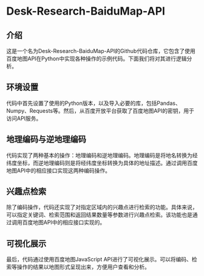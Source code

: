 # Desk-Research-BaiduMap-API

## 介绍
这是一个名为Desk-Research-BaiduMap-API的Github代码仓库，它包含了使用百度地图API在Python中实现各种操作的示例代码。下面我们将对其进行逻辑分析。

## 环境设置
代码中首先设置了使用的Python版本，以及导入必要的库，包括Pandas、Numpy、Requests等。然后，从百度开放平台获取了百度地图API的密钥，用于访问API服务。

## 地理编码与逆地理编码
代码实现了两种基本的操作：地理编码和逆地理编码。地理编码是将地名转换为经纬度坐标，而逆地理编码则是将经纬度坐标转换为具体的地址描述。通过调用百度地图API中的相应接口实现这两种编码操作。

## 兴趣点检索
除了编码操作，代码还实现了对指定区域内的兴趣点进行检索的功能。具体来说，可以指定关键词、检索范围和返回结果数量等参数进行兴趣点检索。该功能也是通过调用百度地图API中的相应接口实现的。

## 可视化展示
最后，代码通过使用百度地图JavaScript API进行了可视化展示。可以将编码、检索等操作的结果以地图形式呈现出来，方便用户查看和分析。

